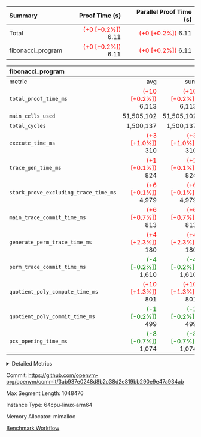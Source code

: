 | Summary | Proof Time (s) | Parallel Proof Time (s) |
|:---|---:|---:|
| Total | <span style='color: red'>(+0 [+0.2%])</span> 6.11 | <span style='color: red'>(+0 [+0.2%])</span> 6.11 |
| fibonacci_program | <span style='color: red'>(+0 [+0.2%])</span> 6.11 | <span style='color: red'>(+0 [+0.2%])</span> 6.11 |


| fibonacci_program |||||
|:---|---:|---:|---:|---:|
|metric|avg|sum|max|min|
| `total_proof_time_ms ` | <span style='color: red'>(+10 [+0.2%])</span> 6,113 | <span style='color: red'>(+10 [+0.2%])</span> 6,113 | <span style='color: red'>(+10 [+0.2%])</span> 6,113 | <span style='color: red'>(+10 [+0.2%])</span> 6,113 |
| `main_cells_used     ` |  51,505,102 |  51,505,102 |  51,505,102 |  51,505,102 |
| `total_cycles        ` |  1,500,137 |  1,500,137 |  1,500,137 |  1,500,137 |
| `execute_time_ms     ` | <span style='color: red'>(+3 [+1.0%])</span> 310 | <span style='color: red'>(+3 [+1.0%])</span> 310 | <span style='color: red'>(+3 [+1.0%])</span> 310 | <span style='color: red'>(+3 [+1.0%])</span> 310 |
| `trace_gen_time_ms   ` | <span style='color: red'>(+1 [+0.1%])</span> 824 | <span style='color: red'>(+1 [+0.1%])</span> 824 | <span style='color: red'>(+1 [+0.1%])</span> 824 | <span style='color: red'>(+1 [+0.1%])</span> 824 |
| `stark_prove_excluding_trace_time_ms` | <span style='color: red'>(+6 [+0.1%])</span> 4,979 | <span style='color: red'>(+6 [+0.1%])</span> 4,979 | <span style='color: red'>(+6 [+0.1%])</span> 4,979 | <span style='color: red'>(+6 [+0.1%])</span> 4,979 |
| `main_trace_commit_time_ms` | <span style='color: red'>(+6 [+0.7%])</span> 813 | <span style='color: red'>(+6 [+0.7%])</span> 813 | <span style='color: red'>(+6 [+0.7%])</span> 813 | <span style='color: red'>(+6 [+0.7%])</span> 813 |
| `generate_perm_trace_time_ms` | <span style='color: red'>(+4 [+2.3%])</span> 180 | <span style='color: red'>(+4 [+2.3%])</span> 180 | <span style='color: red'>(+4 [+2.3%])</span> 180 | <span style='color: red'>(+4 [+2.3%])</span> 180 |
| `perm_trace_commit_time_ms` | <span style='color: green'>(-4 [-0.2%])</span> 1,610 | <span style='color: green'>(-4 [-0.2%])</span> 1,610 | <span style='color: green'>(-4 [-0.2%])</span> 1,610 | <span style='color: green'>(-4 [-0.2%])</span> 1,610 |
| `quotient_poly_compute_time_ms` | <span style='color: red'>(+10 [+1.3%])</span> 801 | <span style='color: red'>(+10 [+1.3%])</span> 801 | <span style='color: red'>(+10 [+1.3%])</span> 801 | <span style='color: red'>(+10 [+1.3%])</span> 801 |
| `quotient_poly_commit_time_ms` | <span style='color: green'>(-1 [-0.2%])</span> 499 | <span style='color: green'>(-1 [-0.2%])</span> 499 | <span style='color: green'>(-1 [-0.2%])</span> 499 | <span style='color: green'>(-1 [-0.2%])</span> 499 |
| `pcs_opening_time_ms ` | <span style='color: green'>(-8 [-0.7%])</span> 1,074 | <span style='color: green'>(-8 [-0.7%])</span> 1,074 | <span style='color: green'>(-8 [-0.7%])</span> 1,074 | <span style='color: green'>(-8 [-0.7%])</span> 1,074 |



<details>
<summary>Detailed Metrics</summary>

| group | num_segments | keygen_time_ms | commit_exe_time_ms |
| --- | --- | --- | --- |
| fibonacci_program | 1 | 344 | 5 | 

| group | air_name | quotient_deg | interactions | constraints |
| --- | --- | --- | --- | --- |
| fibonacci_program | AccessAdapterAir<16> | 2 | 5 | 14 | 
| fibonacci_program | AccessAdapterAir<2> | 2 | 5 | 14 | 
| fibonacci_program | AccessAdapterAir<32> | 2 | 5 | 14 | 
| fibonacci_program | AccessAdapterAir<4> | 2 | 5 | 14 | 
| fibonacci_program | AccessAdapterAir<64> | 2 | 5 | 14 | 
| fibonacci_program | AccessAdapterAir<8> | 2 | 5 | 14 | 
| fibonacci_program | BitwiseOperationLookupAir<8> | 2 | 2 | 4 | 
| fibonacci_program | MemoryMerkleAir<8> | 2 | 4 | 40 | 
| fibonacci_program | PersistentBoundaryAir<8> | 2 | 3 | 6 | 
| fibonacci_program | PhantomAir | 2 | 3 | 5 | 
| fibonacci_program | Poseidon2PeripheryAir<BabyBearParameters>, 1> | 2 | 1 | 286 | 
| fibonacci_program | ProgramAir | 1 | 1 | 4 | 
| fibonacci_program | RangeTupleCheckerAir<2> | 1 | 1 | 4 | 
| fibonacci_program | VariableRangeCheckerAir | 1 | 1 | 4 | 
| fibonacci_program | VmAirWrapper<Rv32BaseAluAdapterAir, BaseAluCoreAir<4, 8> | 2 | 19 | 43 | 
| fibonacci_program | VmAirWrapper<Rv32BaseAluAdapterAir, LessThanCoreAir<4, 8> | 2 | 17 | 39 | 
| fibonacci_program | VmAirWrapper<Rv32BaseAluAdapterAir, ShiftCoreAir<4, 8> | 2 | 23 | 90 | 
| fibonacci_program | VmAirWrapper<Rv32BranchAdapterAir, BranchEqualCoreAir<4> | 2 | 11 | 25 | 
| fibonacci_program | VmAirWrapper<Rv32BranchAdapterAir, BranchLessThanCoreAir<4, 8> | 2 | 13 | 41 | 
| fibonacci_program | VmAirWrapper<Rv32CondRdWriteAdapterAir, Rv32JalLuiCoreAir> | 2 | 10 | 22 | 
| fibonacci_program | VmAirWrapper<Rv32HintStoreAdapterAir, Rv32HintStoreCoreAir> | 2 | 15 | 17 | 
| fibonacci_program | VmAirWrapper<Rv32JalrAdapterAir, Rv32JalrCoreAir> | 2 | 16 | 20 | 
| fibonacci_program | VmAirWrapper<Rv32LoadStoreAdapterAir, LoadSignExtendCoreAir<4, 8> | 2 | 18 | 33 | 
| fibonacci_program | VmAirWrapper<Rv32LoadStoreAdapterAir, LoadStoreCoreAir<4> | 2 | 17 | 38 | 
| fibonacci_program | VmAirWrapper<Rv32MultAdapterAir, DivRemCoreAir<4, 8> | 2 | 25 | 88 | 
| fibonacci_program | VmAirWrapper<Rv32MultAdapterAir, MulHCoreAir<4, 8> | 2 | 24 | 38 | 
| fibonacci_program | VmAirWrapper<Rv32MultAdapterAir, MultiplicationCoreAir<4, 8> | 2 | 19 | 26 | 
| fibonacci_program | VmAirWrapper<Rv32RdWriteAdapterAir, Rv32AuipcCoreAir> | 2 | 11 | 15 | 
| fibonacci_program | VmConnectorAir | 2 | 3 | 9 | 

| group | air_name | segment | rows | prep_cols | perm_cols | main_cols | cells |
| --- | --- | --- | --- | --- | --- | --- | --- |
| fibonacci_program | AccessAdapterAir<8> | 0 | 64 |  | 24 | 17 | 2,624 | 
| fibonacci_program | BitwiseOperationLookupAir<8> | 0 | 65,536 | 3 | 8 | 2 | 655,360 | 
| fibonacci_program | MemoryMerkleAir<8> | 0 | 512 |  | 20 | 32 | 26,624 | 
| fibonacci_program | PersistentBoundaryAir<8> | 0 | 64 |  | 12 | 20 | 2,048 | 
| fibonacci_program | PhantomAir | 0 | 2 |  | 12 | 6 | 36 | 
| fibonacci_program | Poseidon2PeripheryAir<BabyBearParameters>, 1> | 0 | 256 |  | 8 | 300 | 78,848 | 
| fibonacci_program | ProgramAir | 0 | 4,096 |  | 8 | 10 | 73,728 | 
| fibonacci_program | RangeTupleCheckerAir<2> | 0 | 524,288 | 2 | 8 | 1 | 4,718,592 | 
| fibonacci_program | VariableRangeCheckerAir | 0 | 262,144 | 2 | 8 | 1 | 2,359,296 | 
| fibonacci_program | VmAirWrapper<Rv32BaseAluAdapterAir, BaseAluCoreAir<4, 8> | 0 | 1,048,576 |  | 80 | 36 | 121,634,816 | 
| fibonacci_program | VmAirWrapper<Rv32BaseAluAdapterAir, LessThanCoreAir<4, 8> | 0 | 524,288 |  | 40 | 37 | 40,370,176 | 
| fibonacci_program | VmAirWrapper<Rv32BaseAluAdapterAir, ShiftCoreAir<4, 8> | 0 | 2 |  | 52 | 53 | 210 | 
| fibonacci_program | VmAirWrapper<Rv32BranchAdapterAir, BranchEqualCoreAir<4> | 0 | 262,144 |  | 48 | 26 | 19,398,656 | 
| fibonacci_program | VmAirWrapper<Rv32BranchAdapterAir, BranchLessThanCoreAir<4, 8> | 0 | 8 |  | 56 | 32 | 704 | 
| fibonacci_program | VmAirWrapper<Rv32CondRdWriteAdapterAir, Rv32JalLuiCoreAir> | 0 | 131,072 |  | 44 | 18 | 8,126,464 | 
| fibonacci_program | VmAirWrapper<Rv32HintStoreAdapterAir, Rv32HintStoreCoreAir> | 0 | 4 |  | 36 | 26 | 248 | 
| fibonacci_program | VmAirWrapper<Rv32JalrAdapterAir, Rv32JalrCoreAir> | 0 | 16 |  | 36 | 28 | 1,024 | 
| fibonacci_program | VmAirWrapper<Rv32LoadStoreAdapterAir, LoadStoreCoreAir<4> | 0 | 32 |  | 72 | 40 | 3,584 | 
| fibonacci_program | VmAirWrapper<Rv32RdWriteAdapterAir, Rv32AuipcCoreAir> | 0 | 16 |  | 28 | 21 | 784 | 
| fibonacci_program | VmConnectorAir | 0 | 2 | 1 | 12 | 4 | 32 | 

| group | segment | trace_gen_time_ms | total_proof_time_ms | total_cycles | total_cells | stark_prove_excluding_trace_time_ms | quotient_poly_compute_time_ms | quotient_poly_commit_time_ms | perm_trace_commit_time_ms | pcs_opening_time_ms | main_trace_commit_time_ms | main_cells_used | generate_perm_trace_time_ms | execute_time_ms |
| --- | --- | --- | --- | --- | --- | --- | --- | --- | --- | --- | --- | --- | --- | --- |
| fibonacci_program | 0 | 824 | 6,113 | 1,500,137 | 197,453,854 | 4,979 | 801 | 499 | 1,610 | 1,074 | 813 | 51,505,102 | 180 | 310 | 

</details>


Commit: https://github.com/openvm-org/openvm/commit/3ab937e0248d8b2c38d2e819bb290e9e47a934ab

Max Segment Length: 1048476

Instance Type: 64cpu-linux-arm64

Memory Allocator: mimalloc

[Benchmark Workflow](https://github.com/openvm-org/openvm/actions/runs/12804224475)

